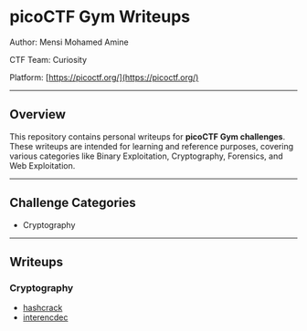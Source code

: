 # picoCTF Gym Writeups

Author: Mensi Mohamed Amine

CTF Team: Curiosity

Platform: [https://picoctf.org/](https://picoctf.org/)

---

## Overview

This repository contains personal writeups for **picoCTF Gym challenges**.  
These writeups are intended for learning and reference purposes, covering various categories like Binary Exploitation, Cryptography, Forensics, and Web Exploitation.

---

## Challenge Categories

- Cryptography

---

## Writeups

### Cryptography

- [hashcrack](./Cryptography/hashcrack/README.md)
- [interencdec](./Cryptography/interencdec/README.md)
